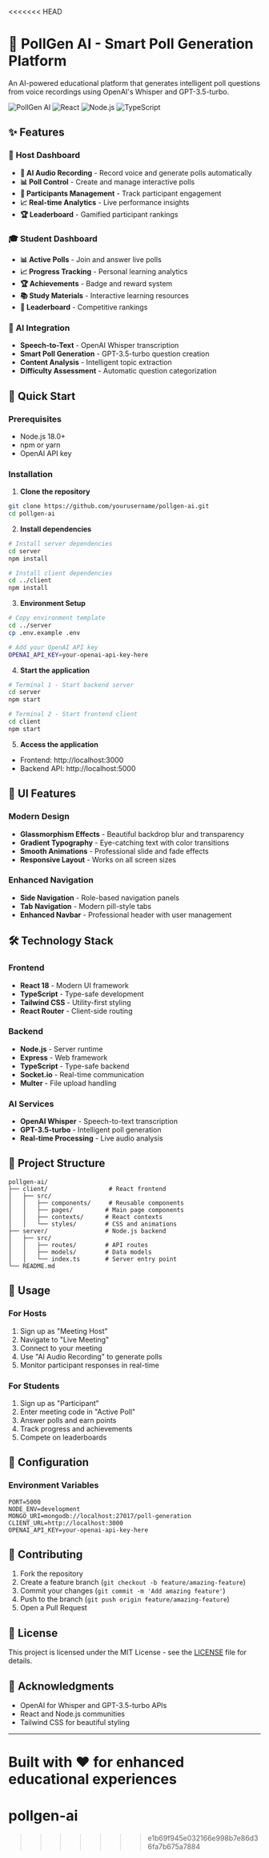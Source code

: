 <<<<<<< HEAD
# 🎤 PollGen AI - Smart Poll Generation Platform

An AI-powered educational platform that generates intelligent poll questions from voice recordings using OpenAI's Whisper and GPT-3.5-turbo.

![PollGen AI](https://img.shields.io/badge/AI-Powered-blue) ![React](https://img.shields.io/badge/React-18.0-blue) ![Node.js](https://img.shields.io/badge/Node.js-18.0-green) ![TypeScript](https://img.shields.io/badge/TypeScript-5.0-blue)

## ✨ Features

### 🎯 **Host Dashboard**
- **🎤 AI Audio Recording** - Record voice and generate polls automatically
- **📊 Poll Control** - Create and manage interactive polls
- **👥 Participants Management** - Track participant engagement
- **📈 Real-time Analytics** - Live performance insights
- **🏆 Leaderboard** - Gamified participant rankings

### 🎓 **Student Dashboard**
- **📊 Active Polls** - Join and answer live polls
- **📈 Progress Tracking** - Personal learning analytics
- **🏆 Achievements** - Badge and reward system
- **📚 Study Materials** - Interactive learning resources
- **🥇 Leaderboard** - Competitive rankings

### 🤖 **AI Integration**
- **Speech-to-Text** - OpenAI Whisper transcription
- **Smart Poll Generation** - GPT-3.5-turbo question creation
- **Content Analysis** - Intelligent topic extraction
- **Difficulty Assessment** - Automatic question categorization

## 🚀 Quick Start

### Prerequisites
- Node.js 18.0+
- npm or yarn
- OpenAI API key

### Installation

1. **Clone the repository**
```bash
git clone https://github.com/yourusername/pollgen-ai.git
cd pollgen-ai
```

2. **Install dependencies**
```bash
# Install server dependencies
cd server
npm install

# Install client dependencies
cd ../client
npm install
```

3. **Environment Setup**
```bash
# Copy environment template
cd ../server
cp .env.example .env

# Add your OpenAI API key
OPENAI_API_KEY=your-openai-api-key-here
```

4. **Start the application**
```bash
# Terminal 1 - Start backend server
cd server
npm start

# Terminal 2 - Start frontend client
cd client
npm start
```

5. **Access the application**
- Frontend: http://localhost:3000
- Backend API: http://localhost:5000

## 🎨 UI Features

### Modern Design
- **Glassmorphism Effects** - Beautiful backdrop blur and transparency
- **Gradient Typography** - Eye-catching text with color transitions
- **Smooth Animations** - Professional slide and fade effects
- **Responsive Layout** - Works on all screen sizes

### Enhanced Navigation
- **Side Navigation** - Role-based navigation panels
- **Tab Navigation** - Modern pill-style tabs
- **Enhanced Navbar** - Professional header with user management

## 🛠️ Technology Stack

### Frontend
- **React 18** - Modern UI framework
- **TypeScript** - Type-safe development
- **Tailwind CSS** - Utility-first styling
- **React Router** - Client-side routing

### Backend
- **Node.js** - Server runtime
- **Express** - Web framework
- **TypeScript** - Type-safe backend
- **Socket.io** - Real-time communication
- **Multer** - File upload handling

### AI Services
- **OpenAI Whisper** - Speech-to-text transcription
- **GPT-3.5-turbo** - Intelligent poll generation
- **Real-time Processing** - Live audio analysis

## 📁 Project Structure

```
pollgen-ai/
├── client/                 # React frontend
│   ├── src/
│   │   ├── components/     # Reusable components
│   │   ├── pages/         # Main page components
│   │   ├── contexts/      # React contexts
│   │   └── styles/        # CSS and animations
├── server/                # Node.js backend
│   ├── src/
│   │   ├── routes/        # API routes
│   │   ├── models/        # Data models
│   │   └── index.ts       # Server entry point
└── README.md
```

## 🎯 Usage

### For Hosts
1. Sign up as "Meeting Host"
2. Navigate to "Live Meeting"
3. Connect to your meeting
4. Use "AI Audio Recording" to generate polls
5. Monitor participant responses in real-time

### For Students
1. Sign up as "Participant"
2. Enter meeting code in "Active Poll"
3. Answer polls and earn points
4. Track progress and achievements
5. Compete on leaderboards

## 🔧 Configuration

### Environment Variables
```env
PORT=5000
NODE_ENV=development
MONGO_URI=mongodb://localhost:27017/poll-generation
CLIENT_URL=http://localhost:3000
OPENAI_API_KEY=your-openai-api-key-here
```

## 🤝 Contributing

1. Fork the repository
2. Create a feature branch (`git checkout -b feature/amazing-feature`)
3. Commit your changes (`git commit -m 'Add amazing feature'`)
4. Push to the branch (`git push origin feature/amazing-feature`)
5. Open a Pull Request

## 📄 License

This project is licensed under the MIT License - see the [LICENSE](LICENSE) file for details.

## 🙏 Acknowledgments

- OpenAI for Whisper and GPT-3.5-turbo APIs
- React and Node.js communities
- Tailwind CSS for beautiful styling

---

**Built with ❤️ for enhanced educational experiences**
=======
# pollgen-ai
>>>>>>> e1b69f945e032166e998b7e86d36fa7b675a7884
